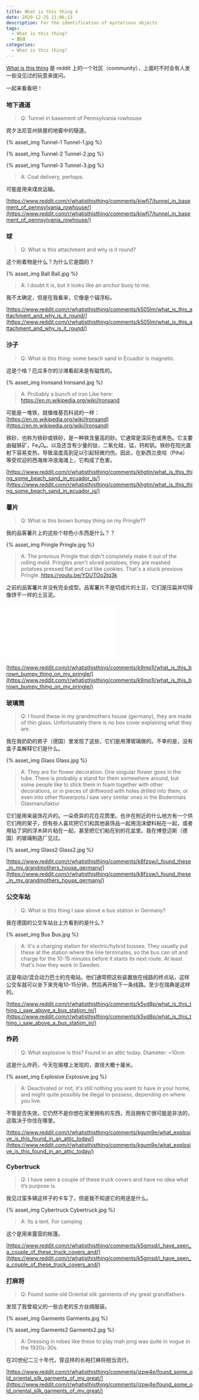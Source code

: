 ```yaml
---
title: What is this thing 4
date: 2020-12-25 11:06:13
description: For the identification of mysterious objects
tags:  
  - What is this thing?
  - 翻译
categories:
  - What is this thing?
---
```


[What is this thing](https://www.reddit.com/r/whatisthisthing/) 是 reddit 上的一个社区（community），上面时不时会有人发一些没见过的玩意来提问。

一起来看看吧！

<!-- more -->

### 地下通道

> Q: Tunnel in basement of Pennsylvania rowhouse

宾夕法尼亚州排屋的地窖中的隧道。

<!-- ![Tunnel-1.jpg](./whatisthisthing-4/Tunnel-1.jpg) -->

<!-- ![Tunnel-2.jpg](./whatisthisthing-4/Tunnel-2.jpg) -->

<!-- ![Tunnel-3.jpg](./whatisthisthing-4/Tunnel-3.jpg) -->

{% asset_img Tunnel-1 Tunnel-1.jpg %}

{% asset_img Tunnel-2 Tunnel-2.jpg %}

{% asset_img Tunnel-3 Tunnel-3.jpg %}

> A: Coal delivery, perhaps.

可能是用来煤炭运输。

[https://www.reddit.com/r/whatisthisthing/comments/kiwfj7/tunnel_in_basement_of_pennsylvania_rowhouse/](https://www.reddit.com/r/whatisthisthing/comments/kiwfj7/tunnel_in_basement_of_pennsylvania_rowhouse/)

### 球

> Q: What is this attachment and why is it round?

这个附着物是什么？为什么它是圆的？

<!-- ![Ball.jpg](./whatisthisthing-4/Ball.jpg) -->

{% asset_img Ball Ball.jpg %}

> A: I doubt it is, but it looks like an anchor buoy to me.

我不太确定，但是在我看来，它像是个锚浮标。

[https://www.reddit.com/r/whatisthisthing/comments/k505lm/what_is_this_attachment_and_why_is_it_round/](https://www.reddit.com/r/whatisthisthing/comments/k505lm/what_is_this_attachment_and_why_is_it_round/)

### 沙子

> Q: What is this thing: some beach sand in Ecuador is magnetic.

这是个啥？厄瓜多尔的沙滩看起来是有磁性的。

<!-- ![Ironsand.jpg](./whatisthisthing-4/Ironsand.jpg) -->

{% asset_img Ironsand Ironsand.jpg %}

> A: Probably a bunch of iron Like here: https://en.m.wikipedia.org/wiki/Ironsand

可能是一堆铁，就像维基百科说的一样：[https://en.m.wikipedia.org/wiki/Ironsand](https://en.m.wikipedia.org/wiki/Ironsand)

铁砂，也称为铁砂或铁砂，是一种铁含量高的砂。它通常是深灰色或黑色。它主要由磁铁矿，Fe₃O₄，以及还含有少量的钛，二氧化硅，锰，钙和钒。铁砂在阳光直射下容易变热，导致温度高到足以引起轻微灼伤。因此，在新西兰皮哈（Piha）等受欢迎的西海岸冲浪海滩上，它构成了危害。

[https://www.reddit.com/r/whatisthisthing/comments/khgtin/what_is_this_thing_some_beach_sand_in_ecuador_is/](https://www.reddit.com/r/whatisthisthing/comments/khgtin/what_is_this_thing_some_beach_sand_in_ecuador_is/)

### 薯片

> Q: What is this brown bumpy thing on my Pringle??

我的品客薯片上的这些个棕色小东西是什么？？

<!-- ![Pringle.jpg](./whatisthisthing-4/Pringle.jpg) -->

{% asset_img Pringle Pringle.jpg %}

> A: The previous Pringle that didn't completely make it out of the rolling mold. Pringles aren't sliced potatoes, they are mashed potatoes pressed flat and cut like cookies. That's a stuck previous Pringle. https://youtu.be/YDUTOo2tq3k

之前的品客薯片并没有完全成型。品客薯片不是切成片的土豆，它们是压扁并切得像饼干一样的土豆泥。

<iframe src="//player.bilibili.com/player.html?aid=373272953&bvid=BV18Z4y137Mz&cid=270707762&page=1" scrolling="no" border="0" frameborder="no" framespacing="0" allowfullscreen="true"> </iframe>

[https://www.reddit.com/r/whatisthisthing/comments/k9mp1l/what_is_this_brown_bumpy_thing_on_my_pringle/](https://www.reddit.com/r/whatisthisthing/comments/k9mp1l/what_is_this_brown_bumpy_thing_on_my_pringle/)

### 玻璃筒

> Q: I found these in my grandmothers house (germany), they are made of thin glass. Unfortunately there is no box cover explaining what they are.

我在我奶奶的房子（德国）里发现了这些，它们是用薄玻璃做的。不幸的是，没有盒子盖解释它们是什么。

<!-- ![Glass.jpg](./whatisthisthing-4/Glass.jpg) -->

{% asset_img Glass Glass.jpg %}

> A: They are for flower decoration. One singular flower goes in the tube. There is probably a stand for them somewhere around, but some people like to stick them in foam together with other decorations, or in pieces of driftwood with holes drilled into them, or even into other flowerpots.I saw very similar ones in the Bodenmais Glasmanufaktur

它们是用来装饰花卉的。一朵奇异的花在花筒里。也许在附近的什么地方有一个供它们用的架子，但有些人喜欢把它们和其他装饰品一起用泡沫塑料粘在一起，或者用钻了洞的浮木碎片粘在一起，甚至把它们粘在别的花盆里。我在博登迈斯（德国）的玻璃制造厂见过。

<!-- ![Glass2.jpg](./whatisthisthing-4/Glass2.jpg) -->

{% asset_img Glass2 Glass2.jpg %}

[https://www.reddit.com/r/whatisthisthing/comments/k8fzsw/i_found_these_in_my_grandmothers_house_germany/](https://www.reddit.com/r/whatisthisthing/comments/k8fzsw/i_found_these_in_my_grandmothers_house_germany/)

### 公交车站

> Q: What is this thing I saw above a bus station in Germany?

我在德国的公交车站台上方看到的是什么？

<!-- ![Bus.jpg](./whatisthisthing-4/Bus.jpg) -->

{% asset_img Bus Bus.jpg %}

> A: It's a charging station for electric/hybrid busses. They usually put these at the station where the line terminates, so the bus can sit and charge for the 10-15 minutes before it starts its next route. At least that's how they work in Sweden.

这是电动/混合动力巴士的充电站。他们通常把这些装置放在线路的终点站，这样公交车就可以坐下来充电10-15分钟，然后再开始下一条线路。至少在瑞典是这样的。

[https://www.reddit.com/r/whatisthisthing/comments/k5yd8p/what_is_this_thing_i_saw_above_a_bus_station_in/](https://www.reddit.com/r/whatisthisthing/comments/k5yd8p/what_is_this_thing_i_saw_above_a_bus_station_in/)

### 炸药

> Q: What explosive is this? Found in an attic today. Diameter: ~10cm

这是什么炸药，今天在阁楼上发现的，直径大概十厘米。

<!-- ![Explosive.jpg](./whatisthisthing-4/Explosive.jpg) -->

{% asset_img Explosive Explosive.jpg %}

> A: Deactivated or not, it's still nothing you want to have in your home, and might quite possibly be illegal to possess, depending on where you live.

不管是否失效，它仍然不是你想在家里拥有的东西，而且拥有它很可能是非法的，这取决于你住在哪里。

[https://www.reddit.com/r/whatisthisthing/comments/kgum9e/what_explosive_is_this_found_in_an_attic_today/](https://www.reddit.com/r/whatisthisthing/comments/kgum9e/what_explosive_is_this_found_in_an_attic_today/)


### Cybertruck

> Q: I have seen a couple of these truck covers and have no idea what it’s purpose is.

我见过蛮多辆这样子的卡车了，但是我不知道它的用途是什么。

<!-- ![Cybertruck.jpg](./whatisthisthing-4/Cybertruck.jpg) -->

{% asset_img Cybertruck Cybertruck.jpg %}

> A: Its a tent. For camping

这个是用来露营的帐篷。

[https://www.reddit.com/r/whatisthisthing/comments/k5gmsd/i_have_seen_a_couple_of_these_truck_covers_and/](https://www.reddit.com/r/whatisthisthing/comments/k5gmsd/i_have_seen_a_couple_of_these_truck_covers_and/)

### 打麻将

> Q: Found some old Oriental silk garments of my great grandfathers.

发现了我曾祖父的一些古老的东方丝绸服装。

<!-- ![Garments.jpg](./whatisthisthing-4/Garments.jpg) -->

<!-- ![Garments2.jpg](./whatisthisthing-4/Garments2.jpg) -->

{% asset_img Garments Garments.jpg %}

{% asset_img Garments2 Garments2.jpg %}

> A: Dressing in robes like these to play mah jong was quite in vogue in the 1920s-30s.

在20世纪二三十年代，穿这样的长袍打麻将相当流行。

[https://www.reddit.com/r/whatisthisthing/comments/jzpw4e/found_some_old_oriental_silk_garments_of_my_great/](https://www.reddit.com/r/whatisthisthing/comments/jzpw4e/found_some_old_oriental_silk_garments_of_my_great/)
